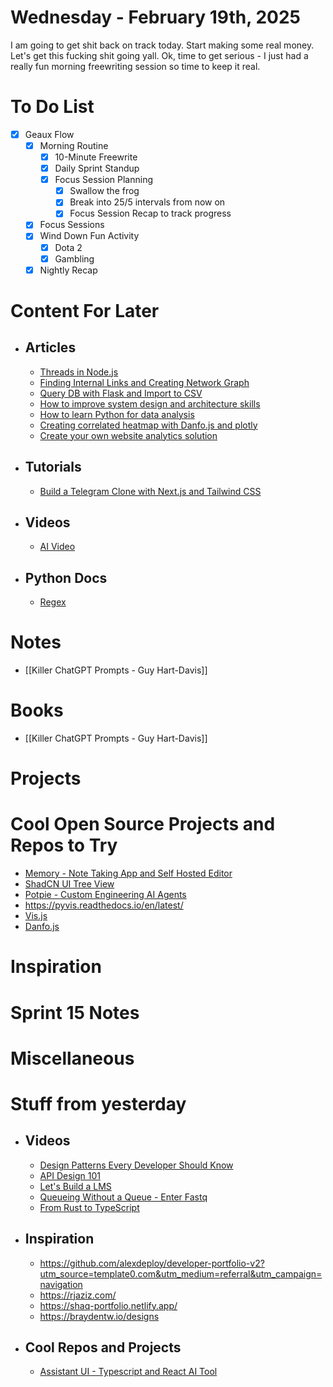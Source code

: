 # Wednesday - February 19th, 2025

I am going to get shit back on track today. Start making some real money. Let's get this fucking shit going yall. Ok, time to get serious - I just had a really fun morning freewriting session so time to keep it real.

# To Do List
- [x] Geaux Flow
	- [x] Morning Routine
		- [x] 10-Minute Freewrite
		- [x] Daily Sprint Standup
		- [x] Focus Session Planning
			- [x] Swallow the frog
			- [x] Break into 25/5 intervals from now on
			- [x] Focus Session Recap to track progress
	- [x] Focus Sessions
	- [x] Wind Down Fun Activity
		- [x] Dota 2
		- [x] Gambling
	- [x] Nightly Recap

# Content For Later
- ## Articles
	- [Threads in Node.js](https://medium.com/@kgang6434/threads-in-nodejs-29fad10bee3a)
	- [Finding Internal Links and Creating Network Graph](https://www.shedloadofcode.com/blog/searching-markdown-files-for-internal-links-and-visualising-with-a-pyvis-network-graph)
	- [Query DB with Flask and Import to CSV](https://www.shedloadofcode.com/blog/query-sql-and-download-csv-and-xlsx-in-flask/)
	- [How to improve system design and architecture skills](https://www.shedloadofcode.com/blog/five-ways-to-improve-your-system-design-and-software-architecture-skills)
	- [How to learn Python for data analysis](https://www.shedloadofcode.com/blog/how-to-learn-python-for-data-analysis)
	- [Creating correlated heatmap with Danfo.js and plotly](https://www.shedloadofcode.com/blog/how-to-create-an-interactive-correlation-heatmap-using-danfojs-and-plotly)
	- [Create your own website analytics solution](https://www.shedloadofcode.com/blog/creating-your-own-website-analytics-solution-with-aws-lambda-and-google-sheets/)
- ## Tutorials
	- [Build a Telegram Clone with Next.js and Tailwind CSS](https://tropicolx.hashnode.dev/building-a-telegram-clone-with-nextjs-and-tailwindcss-part-one?ref=dailydev)
- ## Videos
	- [AI Video](https://www.youtube.com/watch?v=pC4nBwHnVoY&ref=dailydev)
- ## Python Docs
	- [Regex](https://docs.python.org/3/library/re.html)

# Notes
- [[Killer ChatGPT Prompts - Guy Hart-Davis]]

# Books
- [[Killer ChatGPT Prompts - Guy Hart-Davis]]

# Projects

# Cool Open Source Projects and Repos to Try
- [Memory - Note Taking App and Self Hosted Editor](https://github.com/yousboot/Memory)
- [ShadCN UI Tree View](https://github.com/neigebaie/shadcn-ui-tree-view)
- [Potpie - Custom Engineering AI Agents](https://github.com/potpie-ai/potpie)
- https://pyvis.readthedocs.io/en/latest/
- [Vis.js](https://visjs.org/)
- [Danfo.js](https://danfo.jsdata.org/)


# Inspiration

# Sprint 15 Notes

# Miscellaneous

# Stuff from yesterday
- ## Videos
	- [Design Patterns Every Developer Should Know](https://www.youtube.com/watch?v=BJatgOiiht4)
	- [API Design 101](https://levelup.gitconnected.com/api-design-101-from-basics-to-best-practices-a0261cdf8886)
	- [Let's Build a LMS](https://dly.to/VciZmFLzm8K)
	- [Queueing Without a Queue - Enter Fastq](https://www.codemotion.com/magazine/backend/software-architecture/queueing-without-a-queue-enter-fastq/?ref=dailydev)
	- [From Rust to TypeScript](https://www.prisma.io/blog/from-rust-to-typescript-a-new-chapter-for-prisma-orm?ref=dailydev)
- ## Inspiration
	-  https://github.com/alexdeploy/developer-portfolio-v2?utm_source=template0.com&utm_medium=referral&utm_campaign=navigation
	- https://rjaziz.com/
	- https://shaq-portfolio.netlify.app/
	- https://braydentw.io/designs
- ## Cool Repos and Projects
	-  [Assistant UI - Typescript and React AI Tool](https://github.com/assistant-ui/assistant-ui?ref=dailydev)